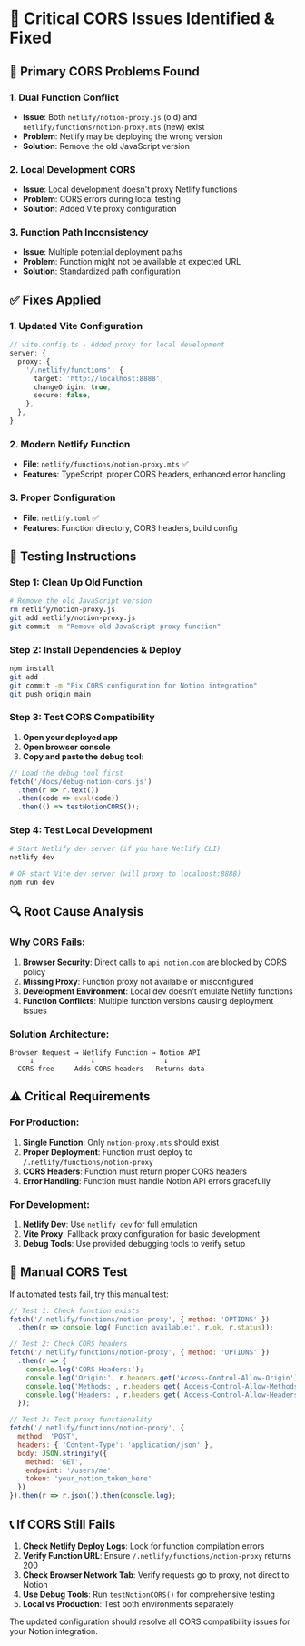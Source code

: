# 🔧 Critical CORS Issues Identified & Fixed

## 🚨 **Primary CORS Problems Found**

### 1. **Dual Function Conflict**
- **Issue**: Both `netlify/notion-proxy.js` (old) and `netlify/functions/notion-proxy.mts` (new) exist
- **Problem**: Netlify may be deploying the wrong version
- **Solution**: Remove the old JavaScript version

### 2. **Local Development CORS**
- **Issue**: Local development doesn't proxy Netlify functions
- **Problem**: CORS errors during local testing
- **Solution**: Added Vite proxy configuration

### 3. **Function Path Inconsistency**
- **Issue**: Multiple potential deployment paths
- **Problem**: Function might not be available at expected URL
- **Solution**: Standardized path configuration

## ✅ **Fixes Applied**

### 1. **Updated Vite Configuration**
```typescript
// vite.config.ts - Added proxy for local development
server: {
  proxy: {
    '/.netlify/functions': {
      target: 'http://localhost:8888',
      changeOrigin: true,
      secure: false,
    },
  },
}
```

### 2. **Modern Netlify Function**
- **File**: `netlify/functions/notion-proxy.mts` ✅
- **Features**: TypeScript, proper CORS headers, enhanced error handling

### 3. **Proper Configuration**
- **File**: `netlify.toml` ✅
- **Features**: Function directory, CORS headers, build config

## 🧪 **Testing Instructions**

### Step 1: Clean Up Old Function
```bash
# Remove the old JavaScript version
rm netlify/notion-proxy.js
git add netlify/notion-proxy.js
git commit -m "Remove old JavaScript proxy function"
```

### Step 2: Install Dependencies & Deploy
```bash
npm install
git add .
git commit -m "Fix CORS configuration for Notion integration"
git push origin main
```

### Step 3: Test CORS Compatibility
1. **Open your deployed app**
2. **Open browser console**
3. **Copy and paste the debug tool**:
```javascript
// Load the debug tool first
fetch('/docs/debug-notion-cors.js')
  .then(r => r.text())
  .then(code => eval(code))
  .then(() => testNotionCORS());
```

### Step 4: Test Local Development
```bash
# Start Netlify dev server (if you have Netlify CLI)
netlify dev

# OR start Vite dev server (will proxy to localhost:8888)
npm run dev
```

## 🔍 **Root Cause Analysis**

### Why CORS Fails:
1. **Browser Security**: Direct calls to `api.notion.com` are blocked by CORS policy
2. **Missing Proxy**: Function proxy not available or misconfigured
3. **Development Environment**: Local dev doesn't emulate Netlify functions
4. **Function Conflicts**: Multiple function versions causing deployment issues

### Solution Architecture:
```
Browser Request → Netlify Function → Notion API
     ↓              ↓                 ↓
  CORS-free     Adds CORS headers   Returns data
```

## ⚠️ **Critical Requirements**

### For Production:
1. **Single Function**: Only `notion-proxy.mts` should exist
2. **Proper Deployment**: Function must deploy to `/.netlify/functions/notion-proxy`
3. **CORS Headers**: Function must return proper CORS headers
4. **Error Handling**: Function must handle Notion API errors gracefully

### For Development:
1. **Netlify Dev**: Use `netlify dev` for full emulation
2. **Vite Proxy**: Fallback proxy configuration for basic development
3. **Debug Tools**: Use provided debugging tools to verify setup

## 🔧 **Manual CORS Test**

If automated tests fail, try this manual test:

```javascript
// Test 1: Check function exists
fetch('/.netlify/functions/notion-proxy', { method: 'OPTIONS' })
  .then(r => console.log('Function available:', r.ok, r.status));

// Test 2: Check CORS headers
fetch('/.netlify/functions/notion-proxy', { method: 'OPTIONS' })
  .then(r => {
    console.log('CORS Headers:');
    console.log('Origin:', r.headers.get('Access-Control-Allow-Origin'));
    console.log('Methods:', r.headers.get('Access-Control-Allow-Methods'));
    console.log('Headers:', r.headers.get('Access-Control-Allow-Headers'));
  });

// Test 3: Test proxy functionality
fetch('/.netlify/functions/notion-proxy', {
  method: 'POST',
  headers: { 'Content-Type': 'application/json' },
  body: JSON.stringify({
    method: 'GET',
    endpoint: '/users/me',
    token: 'your_notion_token_here'
  })
}).then(r => r.json()).then(console.log);
```

## 📞 **If CORS Still Fails**

1. **Check Netlify Deploy Logs**: Look for function compilation errors
2. **Verify Function URL**: Ensure `/.netlify/functions/notion-proxy` returns 200
3. **Check Browser Network Tab**: Verify requests go to proxy, not direct to Notion
4. **Use Debug Tools**: Run `testNotionCORS()` for comprehensive testing
5. **Local vs Production**: Test both environments separately

The updated configuration should resolve all CORS compatibility issues for your Notion integration.
